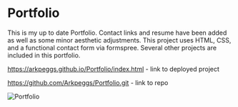 # Portfolio
This is my up to date Portfolio. Contact links and resume have been added as well as some minor aesthetic adjustments. This project uses HTML, CSS, and a functional contact form via formspree. Several other projects are included in this portfolio. 

https://arkpeggs.github.io/Portfolio/index.html - link to deployed project

https://github.com/Arkpeggs/Portfolio.git - link to repo

![Portfolio](https://github.com/Arkpeggs/Portfolio/blob/master/Assets/Portfolio.png?raw=true)

